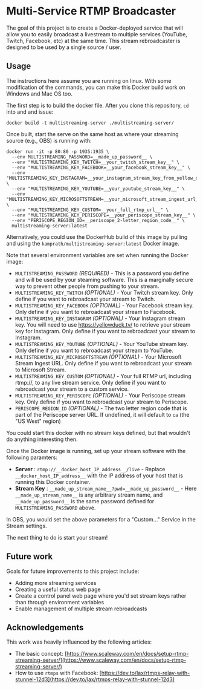 # Multi-Service RTMP Broadcaster

The goal of this project is to create a Docker-deployed service that will allow you to easily broadcast a livestream to multiple services (YouTube, Twitch, Facebook, etc) at the same time. This stream rebroadcaster is designed to be used by a single source / user.

## Usage
The instructions here assume you are running on linux. With some modification of the commands, you can make this Docker build work on Windows and Mac OS too.

The first step is to build the docker file. After you clone this repository, `cd` into and and issue:

```
docker build -t multistreaming-server ./multistreaming-server/
```

Once built, start the serve on the same host as where your streaming source (e.g., OBS) is running with:

```
docker run -it -p 80:80 -p 1935:1935 \
  --env MULTISTREAMING_PASSWORD=__made_up_password__ \
  --env "MULTISTREAMING_KEY_TWITCH=__your_twitch_stream_key__" \
  --env "MULTISTREAMING_KEY_FACEBOOK=__your_facebook_stream_key__" \
  --env "MULTISTREAMING_KEY_INSTAGRAM=__your_instagram_stream_key_from_yellow_duck__" \
  --env "MULTISTREAMING_KEY_YOUTUBE=__your_youtube_stream_key__" \  
  --env "MULTISTREAMING_KEY_MICROSOFTSTREAM=__your_microsoft_stream_ingest_url__" \
  --env "MULTISTREAMING_KEY_CUSTOM=__your_full_rtmp_url__" \
  --env "MULTISTREAMING_KEY_PERISCOPE=__your_periscope_stream_key__" \
  --env "PERISCOPE_REGION_ID=__periscope_2-letter_region_code__" \
  multistreaming-server:latest
```

Alternatively, you could use the DockerHub build of this image by pulling and using the `kamprath/multistreaming-server:latest` Docker image.

Note that several environment variables are set when running the Docker image:

* `MULTISTREAMING_PASSWORD` _(REQUIRED)_ - This is a password you define and will be used by your steaming software. This is a marginally secure way to prevent other people from pushing to your stream.
* `MULTISTREAMING_KEY_TWITCH` _(OPTIONAL)_ - Your Twitch stream key. Only define if you want to rebroadcast your stream to Twitch.
* `MULTISTREAMING_KEY_FACEBOOK` _(OPTIONAL)_ - Your Facebook stream key. Only define if you want to rebroadcast your stream to Facebook.
* `MULTISTREAMING_KEY_INSTAGRAM` _(OPTIONAL)_ - Your Instagram stream key. You will need to use https://yellowduck.tv/ to retrieve your stream key for Instagram. Only define if you want to rebroadcast your stream to Instagram.
* `MULTISTREAMING_KEY_YOUTUBE` _(OPTIONAL)_ - Your YouTube stream key. Only define if you want to rebroadcast your stream to YouTube.
* `MULTISTREAMING_KEY_MICROSOFTSTREAM` _(OPTIONAL)_ - Your Microsoft Stream Ingest URL. Only define if you want to rebroadcast your stream to Microsoft Stream.
* `MULTISTREAMING_KEY_CUSTOM` _(OPTIONAL)_ - Your full RTMP url, including rtmp://, to any live stream service. Only define if you want to rebroadcast your stream to a custom service.
* `MULTISTREAMING_KEY_PERISCOPE` _(OPTIONAL)_ - Your Periscope stream key. Only define if you want to rebroadcast your stream to Periscope.
* `PERISCOPE_REGION_ID` _(OPTIONAL)_ - The two letter region code that is part of the Periscope server URL. If undefined, it will default to `ca` (the "US West" region)

You could start this docker with no stream keys defined, but that wouldn't do anything interesting then.

Once the Docker image is running, set up your stream software with the following paramters:

* **Server** : `rtmp://__docker_host_IP_address__/live` - Replace `__docker_host_IP_address__` with the IP address of your host that is running this Docker container.
* **Stream Key** : `__made_up_stream_name__?pwd=__made_up_password__` - Here `__made_up_stream_name__` is any arbitrary stream name, and `__made_up_password__` is the same password defined for `MULTISTREAMING_PASSWORD` above.

In OBS, you would set the above parameters for a "Custom..." Service in the Stream settings.

The next thing to do is start your stream!

## Future work

Goals for future improvements to this project include:

* Adding more streaming services
* Creating a useful status web page
* Create a control panel web page where you'd set stream keys rather than through environment variables
* Enable management of multiple stream rebroadcasts

## Acknowledgements

This work was heavily influenced by the following articles:

* The basic concept: [https://www.scaleway.com/en/docs/setup-rtmp-streaming-server/](https://www.scaleway.com/en/docs/setup-rtmp-streaming-server/)
* How to use `rtmps` with Facebook: [https://dev.to/lax/rtmps-relay-with-stunnel-12d3](https://dev.to/lax/rtmps-relay-with-stunnel-12d3)
